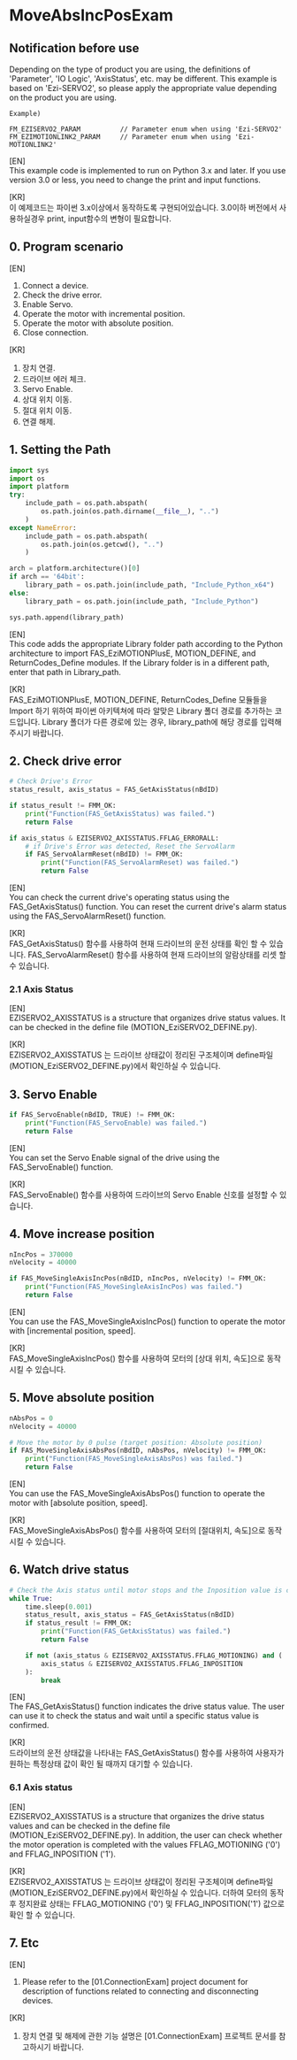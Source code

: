 # MoveAbsIncPosExam

Notification before use
-------------------------------------------------------
Depending on the type of product you are using, the definitions of 'Parameter', 'IO Logic', 'AxisStatus', etc. may be different.
This example is based on 'Ezi-SERVO2', so please apply the appropriate value depending on the product you are using.

```
Example)

FM_EZISERVO2_PARAM			// Parameter enum when using 'Ezi-SERVO2'
FM_EZIMOTIONLINK2_PARAM		// Parameter enum when using 'Ezi-MOTIONLINK2'
```
[EN]    
This example code is implemented to run on Python 3.x and later.
If you use version 3.0 or less, you need to change the print and input functions.

[KR]  
이 예제코드는 파이썬 3.x이상에서 동작하도록 구현되어있습니다.
3.0이하 버전에서 사용하실경우 print, input함수의 변형이 필요합니다.

## 0. Program scenario
[EN]  
1. Connect a device.
2. Check the drive error.
3. Enable Servo.
4. Operate the motor with incremental position.
5. Operate the motor with absolute position.
6. Close connection.

[KR]  
1. 장치 연결.
2. 드라이브 에러 체크.
3. Servo Enable.
4. 상대 위치 이동.
5. 절대 위치 이동.
6. 연결 해제.

## 1. Setting the Path
```python
import sys
import os
import platform
try:
    include_path = os.path.abspath(
        os.path.join(os.path.dirname(__file__), "..")
    )
except NameError:
    include_path = os.path.abspath(
        os.path.join(os.getcwd(), "..")
    )

arch = platform.architecture()[0]
if arch == '64bit':
    library_path = os.path.join(include_path, "Include_Python_x64")
else:
    library_path = os.path.join(include_path, "Include_Python")

sys.path.append(library_path)
```
[EN]    
This code adds the appropriate Library folder path according to the Python architecture to import FAS_EziMOTIONPlusE, MOTION_DEFINE, and ReturnCodes_Define modules.
If the Library folder is in a different path, enter that path in Library_path.

[KR]  
FAS_EziMOTIONPlusE, MOTION_DEFINE, ReturnCodes_Define 모듈들을 Import 하기 위하여 파이썬 아키텍쳐에 따라 알맞은 Library 폴더 경로를 추가하는 코드입니다.
Library 폴더가 다른 경로에 있는 경우, library_path에 해당 경로를 입력해 주시기 바랍니다.

## 2. Check drive error
```python
# Check Drive's Error
status_result, axis_status = FAS_GetAxisStatus(nBdID)

if status_result != FMM_OK:
    print("Function(FAS_GetAxisStatus) was failed.")
    return False

if axis_status & EZISERVO2_AXISSTATUS.FFLAG_ERRORALL:
    # if Drive's Error was detected, Reset the ServoAlarm
    if FAS_ServoAlarmReset(nBdID) != FMM_OK:
        print("Function(FAS_ServoAlarmReset) was failed.")
        return False
```
[EN]  
You can check the current drive's operating status using the FAS_GetAxisStatus() function. You can reset the current drive's alarm status using the FAS_ServoAlarmReset() function.

[KR]  
FAS_GetAxisStatus() 함수를 사용하여 현재 드라이브의 운전 상태를 확인 할 수 있습니다. FAS_ServoAlarmReset() 함수를 사용하여 현재 드라이브의 알람상태를 리셋 할 수 있습니다.

### 2.1 Axis Status
[EN]  
EZISERVO2_AXISSTATUS is a structure that organizes drive status values.
It can be checked in the define file (MOTION_EziSERVO2_DEFINE.py).

[KR]  
EZISERVO2_AXISSTATUS 는 드라이브 상태값이 정리된 구조체이며 define파일 (MOTION_EziSERVO2_DEFINE.py)에서 확인하실 수 있습니다.

## 3. Servo Enable
```python
if FAS_ServoEnable(nBdID, TRUE) != FMM_OK:
    print("Function(FAS_ServoEnable) was failed.")
    return False
```
[EN]  
You can set the Servo Enable signal of the drive using the FAS_ServoEnable() function.

[KR]  
FAS_ServoEnable() 함수를 사용하여 드라이브의 Servo Enable 신호를 설정할 수 있습니다.

## 4. Move increase position
```python
nIncPos = 370000
nVelocity = 40000

if FAS_MoveSingleAxisIncPos(nBdID, nIncPos, nVelocity) != FMM_OK:
    print("Function(FAS_MoveSingleAxisIncPos) was failed.")
    return False
```
[EN]  
You can use the FAS_MoveSingleAxisIncPos() function to operate the motor with [incremental position, speed].

[KR]  
FAS_MoveSingleAxisIncPos() 함수를 사용하여 모터의 [상대 위치, 속도]으로 동작시킬 수 있습니다.

## 5. Move absolute position
```python
nAbsPos = 0
nVelocity = 40000

# Move the motor by 0 pulse (target position: Absolute position)
if FAS_MoveSingleAxisAbsPos(nBdID, nAbsPos, nVelocity) != FMM_OK:
    print("Function(FAS_MoveSingleAxisAbsPos) was failed.")
    return False
```
[EN]  
You can use the FAS_MoveSingleAxisAbsPos() function to operate the motor with [absolute position, speed].

[KR]  
FAS_MoveSingleAxisAbsPos() 함수를 사용하여 모터의 [절대위치, 속도]으로 동작시킬 수 있습니다.

## 6. Watch drive status
```python
# Check the Axis status until motor stops and the Inposition value is checked
while True:
    time.sleep(0.001)
    status_result, axis_status = FAS_GetAxisStatus(nBdID)
    if status_result != FMM_OK:
        print("Function(FAS_GetAxisStatus) was failed.")
        return False

    if not (axis_status & EZISERVO2_AXISSTATUS.FFLAG_MOTIONING) and (
        axis_status & EZISERVO2_AXISSTATUS.FFLAG_INPOSITION
    ):
        break
```
[EN]  
The FAS_GetAxisStatus() function indicates the drive status value.
The user can use it to check the status and wait until a specific status value is confirmed.

[KR]  
드라이브의 운전 상태값을 나타내는 FAS_GetAxisStatus() 함수를 사용하여 사용자가 원하는 특정상태 값이 확인 될 때까지 대기할 수 있습니다.

### 6.1 Axis status
[EN]  
EZISERVO2_AXISSTATUS is a structure that organizes the drive status values ​​and can be checked in the define file (MOTION_EziSERVO2_DEFINE.py).
In addition, the user can check whether the motor operation is completed with the values ​​FFLAG_MOTIONING ('0') and FFLAG_INPOSITION ('1').

[KR]  
EZISERVO2_AXISSTATUS 는 드라이브 상태값이 정리된 구조체이며 define파일 (MOTION_EziSERVO2_DEFINE.py)에서 확인하실 수 있습니다.
더하여 모터의 동작 후 정지완료 상태는 FFLAG_MOTIONING ('0') 및 FFLAG_INPOSITION('1') 값으로 확인 할 수 있습니다.

## 7. Etc
[EN]  
1. Please refer to the [01.ConnectionExam] project document for description of functions related to connecting and disconnecting devices.

[KR]  
1. 장치 연결 및 해제에 관한 기능 설명은 [01.ConnectionExam] 프로젝트 문서를 참고하시기 바랍니다.
